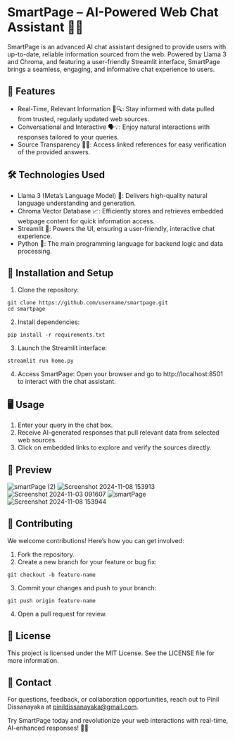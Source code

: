 # SmartPage – AI-Powered Web Chat Assistant 🤖💬
SmartPage is an advanced AI chat assistant designed to provide users with up-to-date, reliable information sourced from the web. Powered by Llama 3 and Chroma, and featuring a user-friendly Streamlit interface, SmartPage brings a seamless, engaging, and informative chat experience to users.

## 📢 Features
- Real-Time, Relevant Information 📅🔍: Stay informed with data pulled from trusted, regularly updated web sources.
- Conversational and Interactive 🗣️💡: Enjoy natural interactions with responses tailored to your queries.
- Source Transparency 🔗📑: Access linked references for easy verification of the provided answers.

## 🛠️ Technologies Used
- Llama 3 (Meta’s Language Model) 🦙: Delivers high-quality natural language understanding and generation.
- Chroma Vector Database 📈: Efficiently stores and retrieves embedded webpage content for quick information access.
- Streamlit 🎨: Powers the UI, ensuring a user-friendly, interactive chat experience.
- Python 🐍: The main programming language for backend logic and data processing.

## 🚀 Installation and Setup

1. Clone the repository:
```
git clone https://github.com/username/smartpage.git
cd smartpage
```

2. Install dependencies:
```
pip install -r requirements.txt
```

3. Launch the Streamlit interface:
```
streamlit run home.py
```

4. Access SmartPage: Open your browser and go to http://localhost:8501 to interact with the chat assistant.

## 🖥️ Usage
1. Enter your query in the chat box.
2. Receive AI-generated responses that pull relevant data from selected web sources.
3. Click on embedded links to explore and verify the sources directly.

## 📸 Preview
![smartPage (2)](https://github.com/user-attachments/assets/085043cd-5beb-4807-9607-7bd2f8e9b12c)
![Screenshot 2024-11-08 153913](https://github.com/user-attachments/assets/aa5f4bfd-9dc9-4886-9f77-6910f05be40a)
![Screenshot 2024-11-03 091607](https://github.com/user-attachments/assets/29c6c365-451c-4988-b39e-e0e2bad159b3)
![smartPage](https://github.com/user-attachments/assets/74b3bf2f-81f7-4931-a545-e54a563c428c)
![Screenshot 2024-11-08 153944](https://github.com/user-attachments/assets/41b983e6-a271-4bd4-bd90-1250c9664df4)


## 🤝 Contributing
We welcome contributions! Here’s how you can get involved:

1. Fork the repository.
2. Create a new branch for your feature or bug fix:
```
git checkout -b feature-name
```
3. Commit your changes and push to your branch:
```
git push origin feature-name
```
4. Open a pull request for review.

## 📜 License
This project is licensed under the MIT License. See the LICENSE file for more information.

## 📧 Contact
For questions, feedback, or collaboration opportunities, reach out to Pinil Dissanayaka at pinildissanayaka@gmail.com.

Try SmartPage today and revolutionize your web interactions with real-time, AI-enhanced responses! 🚀✨
